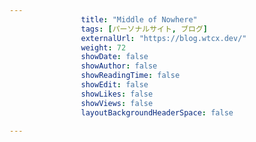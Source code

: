 ---
                title: "Middle of Nowhere"
                tags: [パーソナルサイト, ブログ]
                externalUrl: "https://blog.wtcx.dev/"
                weight: 72
                showDate: false
                showAuthor: false
                showReadingTime: false
                showEdit: false
                showLikes: false
                showViews: false
                layoutBackgroundHeaderSpace: false
                ---


